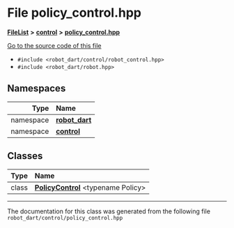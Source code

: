 

# File policy\_control.hpp



[**FileList**](files.md) **>** [**control**](dir_1a1ccbdd0954eb7721b1a771872472c9.md) **>** [**policy\_control.hpp**](policy__control_8hpp.md)

[Go to the source code of this file](policy__control_8hpp_source.md)



* `#include <robot_dart/control/robot_control.hpp>`
* `#include <robot_dart/robot.hpp>`













## Namespaces

| Type | Name |
| ---: | :--- |
| namespace | [**robot\_dart**](namespacerobot__dart.md) <br> |
| namespace | [**control**](namespacerobot__dart_1_1control.md) <br> |


## Classes

| Type | Name |
| ---: | :--- |
| class | [**PolicyControl**](classrobot__dart_1_1control_1_1PolicyControl.md) &lt;typename Policy&gt;<br> |



















































------------------------------
The documentation for this class was generated from the following file `robot_dart/control/policy_control.hpp`

